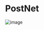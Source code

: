 # PostNet

![image](https://user-images.githubusercontent.com/107577761/212571560-4dfc2631-a25a-461b-b67f-03d6b525eac3.png)
